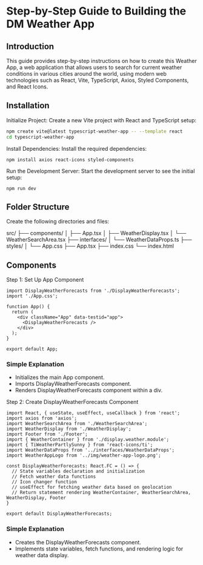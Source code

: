 # Step-by-Step Guide to Building the DM Weather App

## Introduction

This guide provides step-by-step instructions on how to create this Weather App, a web application that allows users to search for current weather conditions in various cities around the world, using modern web technologies such as React, Vite, TypeScript, Axios, Styled Components, and React Icons.

## Installation

Initialize Project: Create a new Vite project with React and TypeScript setup:

```bash
npm create vite@latest typescript-weather-app -- --template react
cd typescript-weather-app
```

Install Dependencies: Install the required dependencies:

```
npm install axios react-icons styled-components
```

Run the Development Server: Start the development server to see the initial setup:

```
npm run dev
```

## Folder Structure

Create the following directories and files:

src/
├── components/
│ ├── App.tsx
│ ├── WeatherDisplay.tsx
│ └── WeatherSearchArea.tsx
├── interfaces/
│ └── WeatherDataProps.ts
├── styles/
│ └── App.css
├── App.tsx
├── index.css
└── index.html

## Components

Step 1: Set Up App Component

```
import DisplayWeatherForecasts from './DisplayWeatherForecasts';
import './App.css';

function App() {
  return (
    <div className="App" data-testid="app">
      <DisplayWeatherForecasts />
    </div>
  );
}

export default App;
```

### Simple Explanation

- Initializes the main App component.
- Imports DisplayWeatherForecasts component.
- Renders DisplayWeatherForecasts component within a div.

Step 2: Create DisplayWeatherForecasts Component

```
import React, { useState, useEffect, useCallback } from 'react';
import axios from 'axios';
import WeatherSearchArea from './WeatherSearchArea';
import WeatherDisplay from './WeatherDisplay';
import Footer from './Footer';
import { WeatherContainer } from './display.weather.module';
import { TiWeatherPartlySunny } from 'react-icons/ti';
import WeatherDataProps from '../interfaces/WeatherDataProps';
import WeatherAppLogo from '../img/weather-app-logo.png';

const DisplayWeatherForecasts: React.FC = () => {
  // State variables declaration and initialization
  // Fetch weather data functions
  // Icon changer function
  // useEffect for fetching weather data based on geolocation
  // Return statement rendering WeatherContainer, WeatherSearchArea, WeatherDisplay, Footer
}

export default DisplayWeatherForecasts;

```

### Simple Explanation

- Creates the DisplayWeatherForecasts component.
- Implements state variables, fetch functions, and rendering logic for weather data display.
